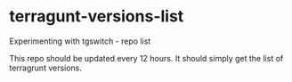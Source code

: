 # terragunt-versions-list
Experimenting with tgswitch - repo list

This repo should be updated every 12 hours. It should simply get the list of terragrunt versions.
